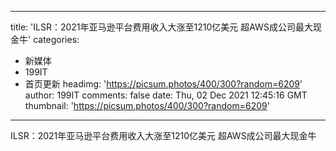 
---
title: 'ILSR：2021年亚马逊平台费用收入大涨至1210亿美元 超AWS成公司最大现金牛'
categories: 
 - 新媒体
 - 199IT
 - 首页更新
headimg: 'https://picsum.photos/400/300?random=6209'
author: 199IT
comments: false
date: Thu, 02 Dec 2021 12:45:16 GMT
thumbnail: 'https://picsum.photos/400/300?random=6209'
---

<div>   
ILSR：2021年亚马逊平台费用收入大涨至1210亿美元 超AWS成公司最大现金牛  
</div>
            